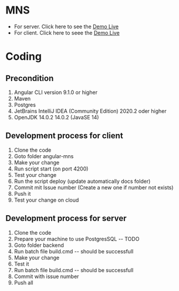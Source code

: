 # MNS
- For server. Click here to see the [Demo Live](https://localhost:8080/api/)
- For client. Click here to seee the [Demo Live](https://idrice24.github.io/MNS/)  

# Coding
## Precondition
1.  Angular CLI version 9.1.0 or higher
1.  Maven
1.  Postgres
1.  JetBrains IntelliJ IDEA (Community Edition) 2020.2 oder higher
1.  OpenJDK 14.0.2 14.0.2  (JavaSE 14)

## Development process for client
1. Clone the code
1. Goto folder angular-mns
1. Make your change
1. Run script  start (on port 4200)
1. Test your change
1. Run the script deploy (update automatically docs folder)
1. Commit mit Issue number (Create a new one if number not exists)
1. Push it
1. Test your change on cloud

## Development process for server
1. Clone the code
1. Prepare your machine to use PostgresSQL -- TODO
1. Goto folder backend
1. Run batch file build.cmd -- should be successfull
1. Make your change
1. Test it
1. Run batch file build.cmd -- should be successfull 
1. Commit with issue number
1. Push all
